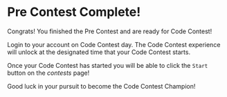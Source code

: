 # Pre Contest Complete!

Congrats! You finished the Pre Contest and are ready for Code Contest! 

Login to your account on Code Contest day. The Code Contest experience will unlock at the designated time that your Code Contest starts.

Once your Code Contest has started you will be able to click the `Start` button on the _contests_ page!

Good luck in your pursuit to become the Code Contest Champion!
